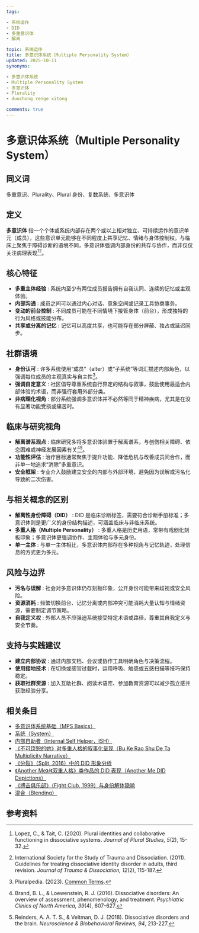 ```yaml
---
tags:

- 系统运作
- DID
- 多重意识体
- 解离

topic: 系统运作
title: 多意识体系统（Multiple Personality System）
updated: 2025-10-11
synonyms:

- 多意识体系统
- Multiple Personality System
- 多意识体
- Plurality
- duochong renge xitong

comments: true
---
```


# 多意识体系统（Multiple Personality System）

## 同义词

多重意识、Plurality、Plural 身份、复数系统、多意识体

## 定义

**多意识体** 指一个个体或系统内部存在两个或以上相对独立、可持续运作的意识单元（成员），这些意识单元能够在不同程度上共享记忆、情绪与身体控制权。与临床上聚焦于障碍诊断的语境不同，多意识体强调内部身份的共存与协作，而非仅仅关注病理表现[^plurality-def][^isstd-guideline]。

## 核心特征

- **多重主体经验** : 系统内至少有两位成员报告拥有自我认同、连续的记忆或主观体验。
- **内部沟通** : 成员之间可以通过内心对话、意象空间或记录工具协商事务。
- **变动的前台控制** : 不同成员可能在不同情境下接管身体（前台），形成独特的行为风格或技能分布。
- **共享或分离的记忆** : 记忆可以高度共享，也可能存在部分屏蔽、独占或延迟同步。

## 社群语境

- **身份认可** : 许多系统使用“成员”（alter）或“子系统”等词汇描述内部角色，以强调每位成员的主观真实与自主性[^pluralpedia-glossary]。
- **强调自定意义** : 社区倡导尊重系统自行界定的结构与叙事，鼓励使用最适合内部体验的术语，而非强行套用外部分类。
- **非病理化视角** : 部分系统强调多意识体并不必然等同于精神疾病，尤其是在没有显著功能受损或痛苦时。

## 临床与研究视角

- **解离谱系观点** : 临床研究多将多意识体验置于解离谱系，与创伤相关障碍、依恋困难或神经发展因素有关[^brand2016][^reinders2018]。
- **功能性评估** : 治疗目标通常聚焦于提升功能、降低危机与改善成员间合作，而非单一地追求“消除”多重意识。
- **安全框架** : 专业介入鼓励建立安全的内部与外部环境，避免因为误解或污名化导致的二次伤害。

## 与相关概念的区别

- **解离性身份障碍（DID）** : DID 是临床诊断标签，需要符合诊断手册标准；多意识体则是更广义的身份结构描述，可涵盖临床与非临床系统。
- **多重人格（Multiple Personality）** : 多重人格是历史用语，常带有戏剧化刻板印象；多意识体更强调协作、主观体验与多元身份。
- **单一主体** : 与单一主体相比，多意识体内部存在多种视角与记忆轨迹，处理信息的方式更为多元。

## 风险与边界

- **污名与误解** : 社会对多意识体仍存刻板印象，公开身份可能带来歧视或安全风险。
- **资源消耗** : 频繁切换前台、记忆分离或内部冲突可能消耗大量认知与情绪资源，需要制定调节策略。
- **自我定义权** : 外部人员不应强迫系统接受特定术语或路径，尊重其自我定义与安全节奏。

## 支持与实践建议

- **建立内部协议** : 通过内部文档、会议或协作工具明确角色与决策流程。
- **使用接地技术** : 在切换或感官过载时，运用呼吸、触感或五感扫描等技巧保持稳定。
- **获取社群资源** : 加入互助社群、阅读术语库、参加教育资源可以减少孤立感并获取经验分享。

## 相关条目

- [多意识体系统基础（MPS Basics）](Mps-Basics.md)
- [系统（System）](System.md)
- [内部自助者（Internal Self Helper，ISH）](Internal-Self-Helper-ISH.md)
- [《不可饶恕的她》对多重人格的叙事化呈现（Bu Ke Rao Shu De Ta Multiplicity Narrative）](Bu-Ke-Raoshu-De-Ta-Multiplicity-Narrative.md)
- [《分裂》（Split, 2016）中的 DID 形象分析](Split-2016-DID-Representation.md)
- [《Another Me》/《双重人格》类作品的 DID 表现（Another Me DID Depictions）](Another-Me-DID-Depictions.md)
- [《搏击俱乐部》（Fight Club, 1999）与身份解体隐喻](Fight-Club-1999-Identity-Metaphor.md)
- [混合（Blending）](Blending.md)

## 参考资料

[^plurality-def]: Lopez, C., & Tait, C. (2020). Plural identities and collaborative functioning in dissociative systems. *Journal of Plural Studies, 5*(2), 15-32.
[^isstd-guideline]: International Society for the Study of Trauma and Dissociation. (2011). Guidelines for treating dissociative identity disorder in adults, third revision. *Journal of Trauma & Dissociation, 12*(2), 115-187.
[^pluralpedia-glossary]: Pluralpedia. (2023). [Common Terms](https://pluralpedia.org/w/Category:Common_Terms).
[^brand2016]: Brand, B. L., & Loewenstein, R. J. (2016). Dissociative disorders: An overview of assessment, phenomenology, and treatment. *Psychiatric Clinics of North America, 39*(4), 607-627.
[^reinders2018]: Reinders, A. A. T. S., & Veltman, D. J. (2018). Dissociative disorders and the brain. *Neuroscience & Biobehavioral Reviews, 94*, 213-227.
